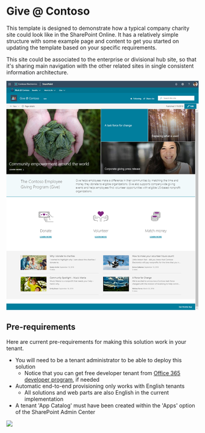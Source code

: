 # Give @ Contoso

This template is designed to demonstrate how a typical company charity site could look like in the SharePoint Online. It has a relatively simple structure with some example page and content to get you started on updating the template based on your specific requirements.

This site could be associated to the enterprise or divisional hub site, so that it's sharing main navigation with the other related sites in single consistent information architecture.

![Full layout](./full-layout-give.png)

## Pre-requirements

Here are current pre-requirements for making this solution work in your tenant.

- You will need to be a tenant administrator to be able to deploy this solution
    - Notice that you can get free developer tenant from [Office 365 developer program](https://developer.microsoft.com/en-us/office/dev-program), if needed
- Automatic end-to-end provisioning only works with English tenants
    - All solutions and web parts are also English in the current implementation
- A tenant 'App Catalog' must have been created within the 'Apps' option of the SharePoint Admin Center

<img src="https://telemetry.sharepointpnp.com/sp-dev-provisioning-templates/Give" />